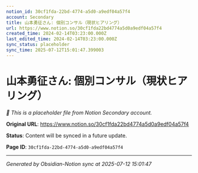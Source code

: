 ```yaml
---
notion_id: 30cf1fda-22bd-4774-a5d0-a9edf04a57f4
account: Secondary
title: 山本勇征さん: 個別コンサル（現状ヒアリング）
url: https://www.notion.so/30cf1fda22bd4774a5d0a9edf04a57f4
created_time: 2024-02-14T03:23:00.000Z
last_edited_time: 2024-02-14T03:23:00.000Z
sync_status: placeholder
sync_time: 2025-07-12T15:01:47.399003
---
```


# 山本勇征さん: 個別コンサル（現状ヒアリング）

*🔄 This is a placeholder file from Notion Secondary account.*

**Original URL**: https://www.notion.so/30cf1fda22bd4774a5d0a9edf04a57f4

**Status**: Content will be synced in a future update.

**Page ID**: `30cf1fda-22bd-4774-a5d0-a9edf04a57f4`

---

*Generated by Obsidian-Notion sync at 2025-07-12 15:01:47*
